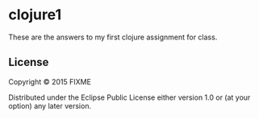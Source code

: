 # clojure1

These are the answers to my first clojure assignment for class.

## License

Copyright © 2015 FIXME

Distributed under the Eclipse Public License either version 1.0 or (at
your option) any later version.
